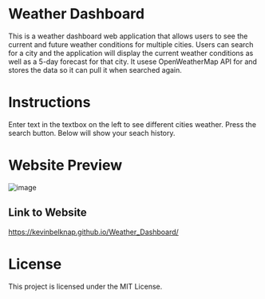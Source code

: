 # Weather Dashboard
This is a weather dashboard web application that allows users to see the current and future weather conditions for multiple cities. Users can search for a city and the application will display the current weather conditions as well as a 5-day forecast for that city. It usese OpenWeatherMap API for and stores the data so it can pull it when searched again.

# Instructions
Enter text in the textbox on the left to see different cities weather. Press the search button. Below will show your seach history.
# Website Preview
![image](https://github.com/KevinBelknap/Weather_Dashboard/assets/128446838/f68bc788-39f5-4171-b5ae-a4bdc173a115)
## Link to Website
https://kevinbelknap.github.io/Weather_Dashboard/
# License
This project is licensed under the MIT License. 
